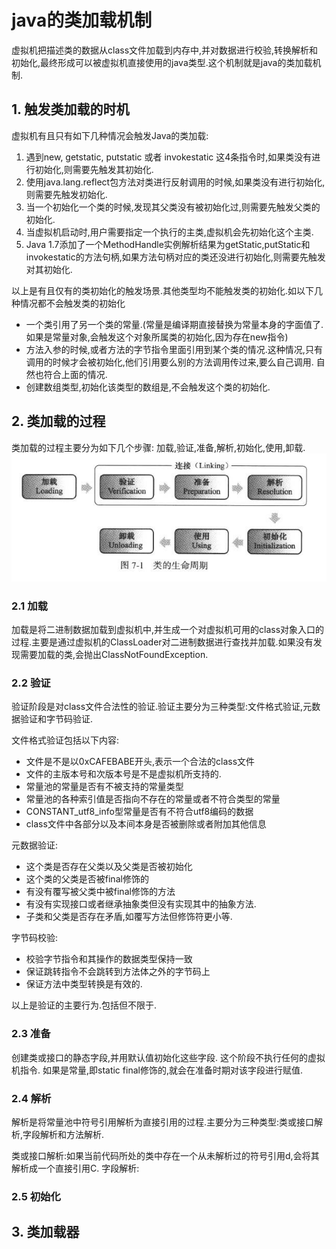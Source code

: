 # java的类加载机制

虚拟机把描述类的数据从class文件加载到内存中,并对数据进行校验,转换解析和初始化,最终形成可以被虚拟机直接使用的java类型.这个机制就是java的类加载机制.

## 1. 触发类加载的时机
虚拟机有且只有如下几种情况会触发Java的类加载:
1. 遇到new, getstatic, putstatic 或者 invokestatic 这4条指令时,如果类没有进行初始化,则需要先触发其初始化.
2. 使用java.lang.reflect包方法对类进行反射调用的时候,如果类没有进行初始化,则需要先触发初始化.
3. 当一个初始化一个类的时候,发现其父类没有被初始化过,则需要先触发父类的初始化.
4. 当虚拟机启动时,用户需要指定一个执行的主类,虚拟机会先初始化这个主类.
5. Java 1.7添加了一个MethodHandle实例解析结果为getStatic,putStatic和invokestatic的方法句柄,如果方法句柄对应的类还没进行初始化,则需要先触发对其初始化.

以上是有且仅有的类初始化的触发场景.其他类型均不能触发类的初始化.如以下几种情况都不会触发类的初始化
- 一个类引用了另一个类的常量.(常量是编译期直接替换为常量本身的字面值了. 如果是常量对象,会触发这个对象所属类的初始化,因为存在new指令)
- 方法入参的时候,或者方法的字节指令里面引用到某个类的情况.这种情况,只有调用的时候才会被初始化,他们引用要么别的方法调用传过来,要么自己调用. 自然也符合上面的情况.
- 创建数组类型,初始化该类型的数组是,不会触发这个类的初始化.

## 2. 类加载的过程

类加载的过程主要分为如下几个步骤: 加载,验证,准备,解析,初始化,使用,卸载.
![类的生命周期](image/class_lifecycle.png)

### 2.1 加载
加载是将二进制数据加载到虚拟机中,并生成一个对虚拟机可用的class对象入口的过程.主要是通过虚拟机的ClassLoader对二进制数据进行查找并加载.如果没有发现需要加载的类,会抛出ClassNotFoundException.

### 2.2 验证
验证阶段是对class文件合法性的验证.验证主要分为三种类型:文件格式验证,元数据验证和字节码验证.

文件格式验证包括以下内容:
- 文件是不是以0xCAFEBABE开头,表示一个合法的class文件
- 文件的主版本号和次版本号是不是虚拟机所支持的.
- 常量池的常量是否有不被支持的常量类型
- 常量池的各种索引值是否指向不存在的常量或者不符合类型的常量
- CONSTANT_utf8_info型常量是否有不符合utf8编码的数据
- class文件中各部分以及本间本身是否被删除或者附加其他信息

元数据验证:
- 这个类是否存在父类以及父类是否被初始化
- 这个类的父类是否被final修饰的
- 有没有覆写被父类中被final修饰的方法
- 有没有实现接口或者继承抽象类但没有实现其中的抽象方法.
- 子类和父类是否存在矛盾,如覆写方法但修饰符更小等.

字节码校验:
- 校验字节指令和其操作的数据类型保持一致
- 保证跳转指令不会跳转到方法体之外的字节码上
- 保证方法中类型转换是有效的.

以上是验证的主要行为.包括但不限于.

### 2.3 准备
创建类或接口的静态字段,并用默认值初始化这些字段. 这个阶段不执行任何的虚拟机指令. 如果是常量,即static final修饰的,就会在准备时期对该字段进行赋值.

### 2.4 解析
解析是将常量池中符号引用解析为直接引用的过程.主要分为三种类型:类或接口解析,字段解析和方法解析.

类或接口解析:如果当前代码所处的类中存在一个从未解析过的符号引用d,会将其解析成一个直接引用C.
字段解析:

### 2.5 初始化

## 3. 类加载器